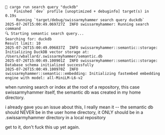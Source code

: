 ```
 cargo run search query "duckdb" 
    Finished `dev` profile [unoptimized + debuginfo] target(s) in 0.19s
     Running `target/debug/swissarmyhammer search query duckdb`
2025-07-26T15:00:49.069727Z  INFO swissarmyhammer: Running search command
🔍 Starting semantic search query...
Searching for: duckdb
Result limit: 10
2025-07-26T15:00:49.096837Z  INFO swissarmyhammer::semantic::storage: Initializing DuckDB vector storage at: /Users/wballard/.swissarmyhammer/semantic.db
2025-07-26T15:00:49.100901Z  INFO swissarmyhammer::semantic::storage: Database schema initialized successfully
2025-07-26T15:00:49.100970Z  INFO swissarmyhammer::semantic::embedding: Initializing fastembed embedding engine with model: all-MiniLM-L6-v2
```

when running search or index at the root of a repository, this case swissarmyhammer itself, the semantic db was created in my home directory.

i already gave you an issue about this, I really mean it -- the semantic db should NEVER be in the user home directory, it ONLY should be in a .swissarmyhammer directory in a local repository


get to it, don't fuck this up yet again.